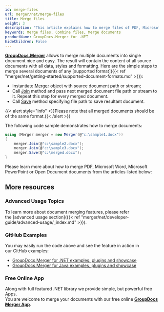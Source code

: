 ```yaml
---
id: merge-files
url: merger/net/merge-files
title: Merge files
weight: 3
description: "This article explains how to merge files of PDF, Microsoft Word, Excel and PowerPoint and other formats using GroupDocs.Merger API."
keywords: Merge files, Combine files, Merge documents
productName: GroupDocs.Merger for .NET
hideChildren: False
---
```

**[GroupDocs.Merger](https://products.groupdocs.com/merger/net)** allows to merge multiple documents into single document nice and easy. The result will contain the content of all source documents with all data, styles and formatting. Here are the simple steps to merge several documents of any [supported format]({{< ref "merger/net/getting-started/supported-document-formats.md" >}}):

*   Instantiate [Merger](https://apireference.groupdocs.com/net/merger/groupdocs.merger/merger) object with source document path or stream;
*   Call [Join](https://apireference.groupdocs.com/net/merger/groupdocs.merger.merger/join/methods/2) method and pass next merged document file path or stream to it. Repeat this step for every merged document.
*   Call [Save](https://apireference.groupdocs.com/net/merger/groupdocs.merger.merger/save/methods/1) method specifying file path to save resultant document.

{{< alert style="info" >}}Please note that all merged documents should be of the same format.{{< /alert >}}

The following code sample demonstrates how to merge documents:

```csharp
using (Merger merger = new Merger(@"c:\sample1.docx"))
{
    merger.Join(@"c:\sample2.docx");
    merger.Join(@"c:\sample3.docx");
    merger.Save(@"c:\merged.docx");
}
```
  
Please learn more about how to merge PDF, Microsoft Word, Microsoft PowerPoint or Open Document documents from the articles listed below:

## More resources
### Advanced Usage Topics 
To learn more about document merging features, please refer the [advanced usage section]({{< ref "merger/net/developer-guide/advanced-usage/_index.md" >}}).

### GitHub Examples 
You may easily run the code above and see the feature in action in our GitHub examples:
*   [GroupDocs.Merger for .NET examples, plugins and showcase](https://github.com/groupdocs-merger/GroupDocs.Merger-for-.NET)    
*   [GroupDocs.Merger for Java examples, plugins and showcase](https://github.com/groupdocs-merger/GroupDocs.Merger-for-Java)    

### Free Online App

Along with full featured .NET library we provide simple, but powerful free Apps.  
You are welcome to merge your documents with our free online **[GroupDocs Merger App](https://products.groupdocs.app/merger)**.

